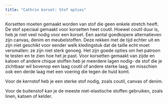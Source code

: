 ```yaml
---
title: "Cathrin korset: Stof opties"
---
```


Korsetten moeten gemaakt worden van stof die geen enkele stretch heeft. De stof speciaal gemaakt voor korsetten heet coutil. Hoewel coutil duur is, heb je niet veel nodig voor een korset. Een aantal goedkopere alternatieven zijn canvas, denim en meubelstoffen. Deze rekken met de tijd echter uit en zijn niet geschikt voor eender welk kledingstuk dat de taille echt moet versmallen: ze zijn niet sterk genoeg. Het zijn goede opties om het patroon te testen en te zien hoe het je past. Voor korsetten gemaakt van zijde en katoen of andere chique stoffen heb je meerdere lagen nodig- de stof die je zichtbaar wil bovenop een laag coutil of andere sterke laag, en misschien ook een derde laag met een voering die tegen de huid komt.

Voor de kernstof heb je een sterke stof nodig, zoals coutil, canvas of denim.

Voor de buitenstof kan je de meeste niet-elastische stoffen gebruiken, zoals linen, katoen of kelder.
